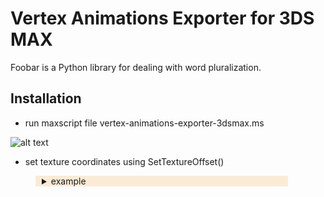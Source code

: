  
# Vertex Animations Exporter for 3DS MAX

Foobar is a Python library for dealing with word pluralization.

## Installation

* run maxscript file vertex-animations-exporter-3dsmax.ms

 ![alt text](https://polyflow.xyz/content/vertex-animation-tools/vertex-animations-exporter-3dsmax/vertex-animations-exporter-3dsmax-runscript-gif.gif)

</details>
 
* set texture coordinates using SetTextureOffset()


 <details style=" background-color:AntiqueWhite; padding-left: 10px; margin-left: 40px; margin-right: 60px;" >
  <summary>  example  </summary>

## Usage

### export mesh sequence
* select output files
* select object to export
* press proper expo 

## Contributing
Pull requests are welcome. For major changes, please open an issue first to discuss what you would like to change.

Please make sure to update tests as appropriate.

## License
[MIT](https://choosealicense.com/licenses/mit/)